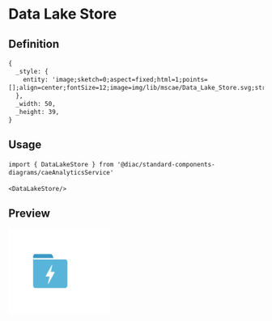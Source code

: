 # Data Lake Store

## Definition

```
{
  _style: { 
    entity: 'image;sketch=0;aspect=fixed;html=1;points=[];align=center;fontSize=12;image=img/lib/mscae/Data_Lake_Store.svg;strokeColor=none;',
  },
  _width: 50,
  _height: 39,
}
```

## Usage

```
import { DataLakeStore } from '@diac/standard-components-diagrams/caeAnalyticsService'

<DataLakeStore/>
```

## Preview

<img src="./data-lake-store.png" width="200"/>
